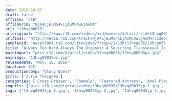 ```yaml
---
date: 2018-10-27
draft: false
affsite: "r18"
afflinkr18: "NjA4LjEuMS4xLjAuMC4wLjAuMA"
url: "13hvg00035"
urloriginal: "http://www.r18.com/videos/vod/movies/detail/-/id=13hvg00035"
urlfinal: "http://media.r18.com/track/NjA4LjEuMS4xLjAuMC4wLjAuMA/videos/vod/movies/detail/-/id=13hvg00035"
samplevid: "awspv3001.r18.com/litevideo/freepv/1/13h/13hvg035/13hvg035_dmb_w.mp4"
title: "Always Too Hard Always Too Orgasmic A Squirting Transsexual In Her AV Debut Juria Takigawa"
mainimgurl: "pics.r18.com/digital/video/13hvg00035/13hvg00035ps.jpg"
mainimgs: "13hvg00035ps.jpg"
releasedate: "Nov. 16, 2016"
duration: 122
productioncomp: "Glory Quest"
girls: ['Juria Takigawa']
categories: ['Cross Dresser', 'Shemale', 'Featured Actress', 'Anal Play', 'Squirting', 'Threesome / Foursome', 'Debut', 'Hi-Def']
imgurls: ['pics.r18.com/digital/video/13hvg00035/13hvg00035jp-1.jpg', 'pics.r18.com/digital/video/13hvg00035/13hvg00035jp-2.jpg', 'pics.r18.com/digital/video/13hvg00035/13hvg00035jp-3.jpg', 'pics.r18.com/digital/video/13hvg00035/13hvg00035jp-4.jpg', 'pics.r18.com/digital/video/13hvg00035/13hvg00035jp-5.jpg', 'pics.r18.com/digital/video/13hvg00035/13hvg00035jp-6.jpg', 'pics.r18.com/digital/video/13hvg00035/13hvg00035jp-7.jpg', 'pics.r18.com/digital/video/13hvg00035/13hvg00035jp-8.jpg', 'pics.r18.com/digital/video/13hvg00035/13hvg00035jp-9.jpg', 'pics.r18.com/digital/video/13hvg00035/13hvg00035jp-10.jpg', 'pics.r18.com/digital/video/13hvg00035/13hvg00035jp-11.jpg', 'pics.r18.com/digital/video/13hvg00035/13hvg00035jp-12.jpg', 'pics.r18.com/digital/video/13hvg00035/13hvg00035jp-13.jpg', 'pics.r18.com/digital/video/13hvg00035/13hvg00035jp-14.jpg', 'pics.r18.com/digital/video/13hvg00035/13hvg00035jp-15.jpg', 'pics.r18.com/digital/video/13hvg00035/13hvg00035jp-16.jpg', 'pics.r18.com/digital/video/13hvg00035/13hvg00035jp-17.jpg', 'pics.r18.com/digital/video/13hvg00035/13hvg00035jp-18.jpg', 'pics.r18.com/digital/video/13hvg00035/13hvg00035jp-19.jpg', 'pics.r18.com/digital/video/13hvg00035/13hvg00035jp-20.jpg']
imgs: ['13hvg00035jp-1.jpg', '13hvg00035jp-2.jpg', '13hvg00035jp-3.jpg', '13hvg00035jp-4.jpg', '13hvg00035jp-5.jpg', '13hvg00035jp-6.jpg', '13hvg00035jp-7.jpg', '13hvg00035jp-8.jpg', '13hvg00035jp-9.jpg', '13hvg00035jp-10.jpg', '13hvg00035jp-11.jpg', '13hvg00035jp-12.jpg', '13hvg00035jp-13.jpg', '13hvg00035jp-14.jpg', '13hvg00035jp-15.jpg', '13hvg00035jp-16.jpg', '13hvg00035jp-17.jpg', '13hvg00035jp-18.jpg', '13hvg00035jp-19.jpg', '13hvg00035jp-20.jpg']
---
```


